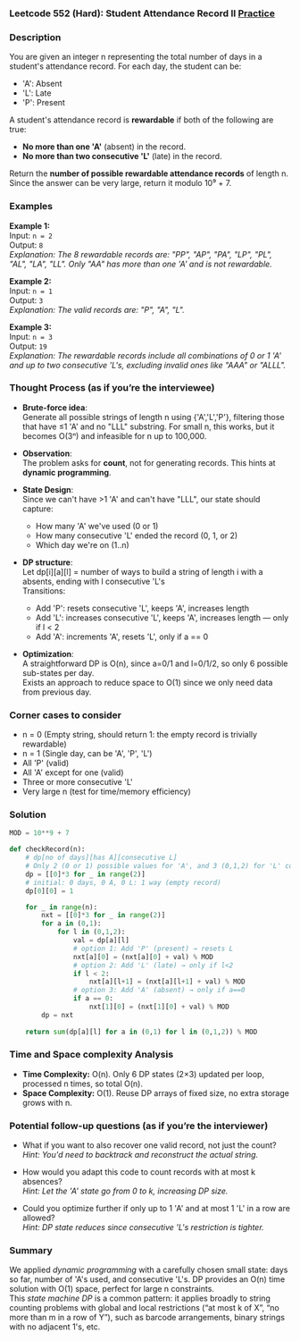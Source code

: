 ### Leetcode 552 (Hard): Student Attendance Record II [Practice](https://leetcode.com/problems/student-attendance-record-ii)

### Description  
You are given an integer n representing the total number of days in a student's attendance record. For each day, the student can be:
- 'A': Absent
- 'L': Late
- 'P': Present

A student's attendance record is **rewardable** if both of the following are true:
- **No more than one 'A'** (absent) in the record.
- **No more than two consecutive 'L'** (late) in the record.

Return the **number of possible rewardable attendance records** of length n. Since the answer can be very large, return it modulo 10⁹ + 7.

### Examples  

**Example 1:**  
Input: `n = 2`  
Output: `8`  
*Explanation: The 8 rewardable records are: "PP", "AP", "PA", "LP", "PL", "AL", "LA", "LL". Only "AA" has more than one 'A' and is not rewardable.*

**Example 2:**  
Input: `n = 1`  
Output: `3`  
*Explanation: The valid records are: "P", "A", "L".*

**Example 3:**  
Input: `n = 3`  
Output: `19`  
*Explanation: The rewardable records include all combinations of 0 or 1 'A' and up to two consecutive 'L's, excluding invalid ones like "AAA" or "ALLL".*

### Thought Process (as if you’re the interviewee)  
- **Brute-force idea**:  
  Generate all possible strings of length n using {'A','L','P'}, filtering those that have ≤1 'A' and no "LLL" substring. For small n, this works, but it becomes O(3ⁿ) and infeasible for n up to 100,000.

- **Observation**:  
  The problem asks for **count**, not for generating records. This hints at **dynamic programming**.

- **State Design**:  
  Since we can't have >1 'A' and can't have "LLL", our state should capture:
  - How many 'A' we've used (0 or 1)
  - How many consecutive 'L' ended the record (0, 1, or 2)
  - Which day we're on (1..n)

- **DP structure**:  
  Let dp[i][a][l] = number of ways to build a string of length i with a absents, ending with l consecutive 'L's  
  Transitions:
  - Add 'P': resets consecutive 'L', keeps 'A', increases length
  - Add 'L': increases consecutive 'L', keeps 'A', increases length — only if l < 2
  - Add 'A': increments 'A', resets 'L', only if a == 0

- **Optimization**:  
  A straightforward DP is O(n), since a=0/1 and l=0/1/2, so only 6 possible sub-states per day.  
  Exists an approach to reduce space to O(1) since we only need data from previous day.

### Corner cases to consider  
- n = 0 (Empty string, should return 1: the empty record is trivially rewardable)
- n = 1 (Single day, can be 'A', 'P', 'L')
- All 'P' (valid)
- All 'A' except for one (valid)
- Three or more consecutive 'L'
- Very large n (test for time/memory efficiency)

### Solution

```python
MOD = 10**9 + 7

def checkRecord(n):
    # dp[no of days][has A][consecutive L]
    # Only 2 (0 or 1) possible values for 'A', and 3 (0,1,2) for 'L' count
    dp = [[0]*3 for _ in range(2)]
    # initial: 0 days, 0 A, 0 L: 1 way (empty record)
    dp[0][0] = 1

    for _ in range(n):
        nxt = [[0]*3 for _ in range(2)]
        for a in (0,1):
            for l in (0,1,2):
                val = dp[a][l]
                # option 1: Add 'P' (present) → resets L
                nxt[a][0] = (nxt[a][0] + val) % MOD
                # option 2: Add 'L' (late) → only if l<2
                if l < 2:
                    nxt[a][l+1] = (nxt[a][l+1] + val) % MOD
                # option 3: Add 'A' (absent) → only if a==0
                if a == 0:
                    nxt[1][0] = (nxt[1][0] + val) % MOD
        dp = nxt
    
    return sum(dp[a][l] for a in (0,1) for l in (0,1,2)) % MOD
```

### Time and Space complexity Analysis  

- **Time Complexity:** O(n). Only 6 DP states (2×3) updated per loop, processed n times, so total O(n).
- **Space Complexity:** O(1). Reuse DP arrays of fixed size, no extra storage grows with n.

### Potential follow-up questions (as if you’re the interviewer)  

- What if you want to also recover one valid record, not just the count?  
  *Hint: You'd need to backtrack and reconstruct the actual string.*

- How would you adapt this code to count records with at most k absences?  
  *Hint: Let the 'A' state go from 0 to k, increasing DP size.*

- Could you optimize further if only up to 1 'A' and at most 1 'L' in a row are allowed?  
  *Hint: DP state reduces since consecutive 'L's restriction is tighter.*

### Summary
We applied *dynamic programming* with a carefully chosen small state: days so far, number of 'A's used, and consecutive 'L's.
DP provides an O(n) time solution with O(1) space, perfect for large n constraints.  
This *state machine DP* is a common pattern: it applies broadly to string counting problems with global and local restrictions (“at most k of X”, “no more than m in a row of Y”), such as barcode arrangements, binary strings with no adjacent 1's, etc.